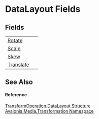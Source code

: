 # DataLayout Fields




## Fields
<table>
<tr>
<td><a href="F_Avalonia_Media_Transformation_TransformOperation_DataLayout_Rotate">Rotate</a></td>
<td> </td>
</tr>
<tr>
<td><a href="F_Avalonia_Media_Transformation_TransformOperation_DataLayout_Scale">Scale</a></td>
<td> </td>
</tr>
<tr>
<td><a href="F_Avalonia_Media_Transformation_TransformOperation_DataLayout_Skew">Skew</a></td>
<td> </td>
</tr>
<tr>
<td><a href="F_Avalonia_Media_Transformation_TransformOperation_DataLayout_Translate">Translate</a></td>
<td> </td>
</tr>
</table>

## See Also


#### Reference
<a href="T_Avalonia_Media_Transformation_TransformOperation_DataLayout">TransformOperation.DataLayout Structure</a>  
<a href="N_Avalonia_Media_Transformation">Avalonia.Media.Transformation Namespace</a>  

